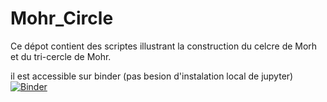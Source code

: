 # Mohr_Circle

Ce dépot contient des scriptes illustrant la construction du celcre de Morh et du tri-cercle de Mohr.

il est accessible sur binder (pas besion d'instalation local de jupyter) [![Binder](https://mybinder.org/badge_logo.svg)](https://mybinder.org/v2/gh/EmileRouxSMB/Mohr_Circle/master)

